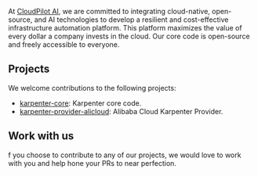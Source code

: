 At [CloudPilot AI](https://cloudpilot.ai), we are committed to integrating cloud-native, open-source, and AI technologies to develop a resilient and cost-effective infrastructure automation platform. This platform maximizes the value of every dollar a company invests in the cloud. Our core code is open-source and freely accessible to everyone.

## Projects
We welcome contributions to the following projects:
* [karpenter-core](https://github.com/kubernetes-sigs/karpenter): Karpenter core code.
* [karpenter-provider-alicloud](https://github.com/cloudpilot-ai/karpenter-provider-alicloud): Alibaba Cloud Karpenter Provider.

## Work with us
f you choose to contribute to any of our projects, we would love to work with you and help hone your PRs to near perfection.
